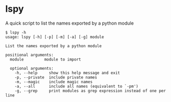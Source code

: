 # lspy

A quick script to list the names exported by a python module

```console
$ lspy -h
usage: lspy [-h] [-p] [-m] [-a] [-g] module

List the names exported by a python module

positional arguments:
  module         module to import

  optional arguments:
    -h, --help     show this help message and exit
    -p, --private  include private names
    -m, --magic    include magic names
    -a, --all      include all names (equivalent to `-pm')
    -g, --grep     print modules as grep expression instead of one per line
```

